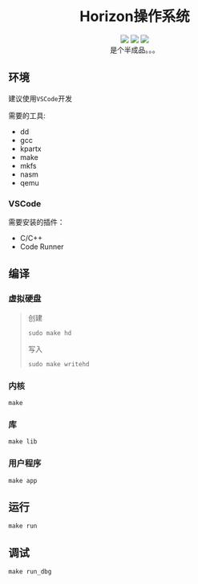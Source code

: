 <h1 align="center">Horizon操作系统</h1>
<p align="center">
<a href="https://github.com/Ryan1202/Horizon-Operating-System"><img src="https://img.shields.io/github/stars/Ryan1202/Horizon-Operating-System.svg" /></a>
<a href="https://github.com/Ryan1202/Horizon-Operating-System"><img src="https://img.shields.io/github/forks/Ryan1202/Horizon-Operating-System.svg" /></a>
<a href="https://github.com/Ryan1202/Horizon-Operating-System"><img src="https://img.shields.io/github/license/Ryan1202/Horizon-Operating-System.svg" /></a>
<br/>
是个半成品。。。
</p>

## 环境

建议使用```VSCode```开发

需要的工具:
- dd
- gcc
- kpartx
- make
- mkfs
- nasm
- qemu

### VSCode

需要安装的插件：

- C/C++
- Code Runner 

## 编译

### 虚拟硬盘

> 创建
> ```
> sudo make hd
> ```
>
> 写入
> ```
> sudo make writehd
> ```

### 内核
```
make
```
###  库
```
make lib
```
### 用户程序
```
make app
```

## 运行

```
make run
```

## 调试

```
make run_dbg
```

